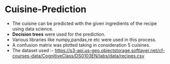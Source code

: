 # Cuisine-Prediction
 - The cuisine can be predicted with the given ingredients of the recipe  using data science.
 - **Decision trees** were used for the prediction.
 - Various libraries like numpy,pandas,re etc were used in this process.
 - A confusion matrix was plotted taking in consideration 5 cuisines.
 - The dataset used :- https://s3-api.us-geo.objectstorage.softlayer.net/cf-courses-data/CognitiveClass/DS0103EN/labs/data/recipes.csv
